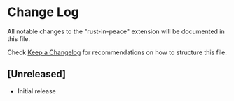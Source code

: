 # Change Log

All notable changes to the "rust-in-peace" extension will be documented in this file.

Check [Keep a Changelog](http://keepachangelog.com/) for recommendations on how to structure this file.

## [Unreleased]

- Initial release
